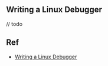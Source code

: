 
## Writing a Linux Debugger

// todo

## Ref

- [Writing a Linux Debugger](https://blog.tartanllama.xyz/writing-a-linux-debugger-setup/)
